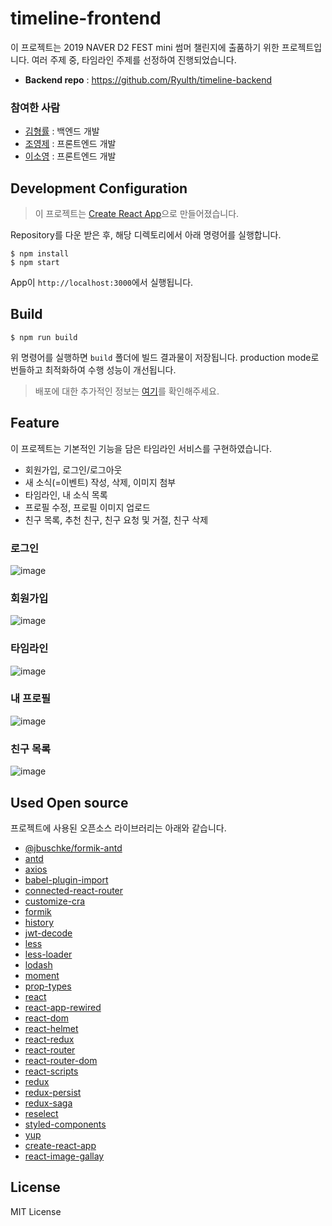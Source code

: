 # timeline-frontend

이 프로젝트는 2019 NAVER D2 FEST mini 썸머 챌린지에 출품하기 위한 프로젝트입니다. 여러 주제 중, 타임라인 주제를 선정하여 진행되었습니다.

* **Backend repo** : https://github.com/Ryulth/timeline-backend

### 참여한 사람
* [김형률](https://github.com/Ryulth) : 백엔드 개발
* [조영제](https://github.com/siosio34) : 프론트엔드 개발
* [이소영](https://github.com/devSoyoung) : 프론트엔드 개발

## Development Configuration

> 이 프로젝트는 [Create React App](https://github.com/facebook/create-react-app)으로 만들어졌습니다.

Repository를 다운 받은 후, 해당 디렉토리에서 아래 명령어를 실행합니다.

```
$ npm install
$ npm start
```

App이 `http://localhost:3000`에서 실행됩니다.

## Build

```
$ npm run build
```

위 명령어를 실행하면 `build` 폴더에 빌드 결과물이 저장됩니다. production mode로 번들하고 최적화하여 수행 성능이 개선됩니다.

> 배포에 대한 추가적인 정보는 [여기](https://facebook.github.io/create-react-app/docs/deployment)를 확인해주세요.

## Feature
이 프로젝트는 기본적인 기능을 담은 타임라인 서비스를 구현하였습니다.
* 회원가입, 로그인/로그아웃
* 새 소식(=이벤트) 작성, 삭제, 이미지 첨부
* 타임라인, 내 소식 목록
* 프로필 수정, 프로필 이미지 업로드
* 친구 목록, 추천 친구, 친구 요청 및 거절, 친구 삭제

### 로그인
![image](https://user-images.githubusercontent.com/42922453/62202242-e7c5b800-b3c3-11e9-9333-7004e03240be.png)

### 회원가입
![image](https://user-images.githubusercontent.com/42922453/62202290-ff9d3c00-b3c3-11e9-933c-14bd143fec3b.png)

### 타임라인
![image](https://user-images.githubusercontent.com/42922453/62202350-1774c000-b3c4-11e9-92fe-8425e6396c3d.png)

### 내 프로필
![image](https://user-images.githubusercontent.com/42922453/62202384-29566300-b3c4-11e9-9262-f874e4aaca3d.png)

### 친구 목록
![image](https://user-images.githubusercontent.com/42922453/62202433-3f642380-b3c4-11e9-85ee-bce6252d3cdc.png)

## Used Open source
프로젝트에 사용된 오픈소스 라이브러리는 아래와 같습니다.

* [@jbuschke/formik-antd](https://www.npmjs.com/package/@jbuschke/formik-antd)
* [antd](https://www.npmjs.com/package/antd)
* [axios](https://www.npmjs.com/package/axios)
* [babel-plugin-import](https://www.npmjs.com/package/babel-plugin-import)
* [connected-react-router](https://www.npmjs.com/package/connected-react-router)
* [customize-cra](https://www.npmjs.com/package/customize-cra)
* [formik](https://www.npmjs.com/package/formik)
* [history](https://www.npmjs.com/package/history)
* [jwt-decode](https://www.npmjs.com/package/jwt-decode)
* [less](https://www.npmjs.com/package/less)
* [less-loader](https://www.npmjs.com/package/less-loader)
* [lodash](https://www.npmjs.com/package/lodash)
* [moment](https://www.npmjs.com/package/moment)
* [prop-types](https://www.npmjs.com/package/prop-types)
* [react](https://www.npmjs.com/package/react)
* [react-app-rewired](https://www.npmjs.com/package/react-app-rewired)
* [react-dom](https://www.npmjs.com/package/react-dom)
* [react-helmet](https://www.npmjs.com/package/react-helmet)
* [react-redux](https://www.npmjs.com/package/react-redux)
* [react-router](https://www.npmjs.com/package/react-router)
* [react-router-dom](https://www.npmjs.com/package/react-router-dom)
* [react-scripts](https://www.npmjs.com/package/react-scripts)
* [redux](https://www.npmjs.com/package/redux)
* [redux-persist](https://www.npmjs.com/package/redux-persist)
* [redux-saga](https://www.npmjs.com/package/redux-saga)
* [reselect](https://www.npmjs.com/package/reselect)
* [styled-components](https://www.npmjs.com/package/styled-components)
* [yup](https://www.npmjs.com/package/yup)
* [create-react-app](https://www.npmjs.com/package/create-react-app)
* [react-image-gallay](https://github.com/xiaolin/react-image-galler)

## License
MIT License
